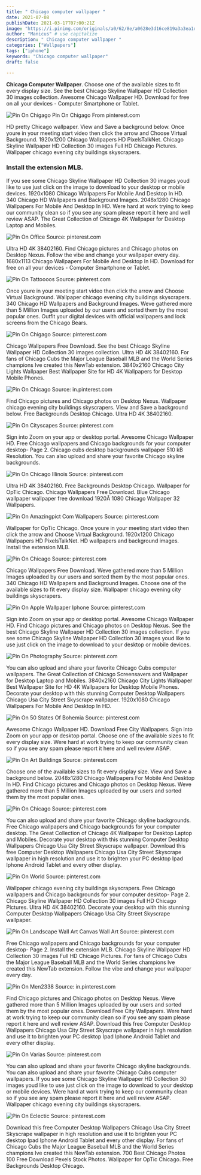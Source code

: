 ```yaml
---
title: " Chicago computer wallpaper "
date: 2021-07-08
publishDate: 2021-03-17T07:00:21Z
image: "https://i.pinimg.com/originals/a0/62/8e/a0628e3d16ce819a3a3ea1d8c43272fc.jpg"
author: "Manicus" # use capitalize
description: " Chicago computer wallpaper "
categories: ["Wallpapers"]
tags: ["iphone"]
keywords: "Chicago computer wallpaper"
draft: false

---
```



**Chicago Computer Wallpaper**. Choose one of the available sizes to fit every display size. See the best Chicago Skyline Wallpaper HD Collection 30 images collection. Awesome Chicago Wallpaper HD. Download for free on all your devices - Computer Smartphone or Tablet.

![Pin On Chigago](https://i.pinimg.com/originals/55/2c/09/552c09778a941ca731de550d9c322d22.jpg "Pin On Chigago")
Pin On Chigago From pinterest.com


HD pretty Chicago wallpaper. View and Save a background below. Once youre in your meeting start video then click the arrow and Choose Virtual Background. 1920x1200 Chicago Wallpapers HD PixelsTalkNet. Chicago Skyline Wallpaper HD Collection 30 images Full HD Chicago Pictures. Wallpaper chicago evening city buildings skyscrapers.

### Install the extension MLB.

If you see some Chicago Skyline Wallpaper HD Collection 30 images youd like to use just click on the image to download to your desktop or mobile devices. 1920x1080 Chicago Wallpapers For Mobile And Desktop In HD. 340 Chicago HD Wallpapers and Background Images. 2048x1280 Chicago Wallpapers For Mobile And Desktop In HD. Were hard at work trying to keep our community clean so if you see any spam please report it here and well review ASAP. The Great Collection of Chicago 4K Wallpaper for Desktop Laptop and Mobiles.


![Pin On Office](https://i.pinimg.com/originals/ca/9c/08/ca9c0820aab6de3f78adc9ef6bde7f75.jpg "Pin On Office")
Source: pinterest.com

Ultra HD 4K 38402160. Find Chicago pictures and Chicago photos on Desktop Nexus. Follow the vibe and change your wallpaper every day. 1680x1113 Chicago Wallpapers For Mobile And Desktop In HD. Download for free on all your devices - Computer Smartphone or Tablet.

![Pin On Tattoooos](https://i.pinimg.com/474x/84/4f/d1/844fd199f2b8b0e97f97c53567660c95.jpg "Pin On Tattoooos")
Source: pinterest.com

Once youre in your meeting start video then click the arrow and Choose Virtual Background. Wallpaper chicago evening city buildings skyscrapers. 340 Chicago HD Wallpapers and Background Images. Weve gathered more than 5 Million Images uploaded by our users and sorted them by the most popular ones. Outfit your digital devices with official wallpapers and lock screens from the Chicago Bears.

![Pin On Chigago](https://i.pinimg.com/originals/55/2c/09/552c09778a941ca731de550d9c322d22.jpg "Pin On Chigago")
Source: pinterest.com

Chicago Wallpapers Free Download. See the best Chicago Skyline Wallpaper HD Collection 30 images collection. Ultra HD 4K 38402160. For fans of Chicago Cubs the Major League Baseball MLB and the World Series champions Ive created this NewTab extension. 3840x2160 Chicago City Lights Wallpaper Best Wallpaper Site for HD 4K Wallpapers for Desktop Mobile Phones.

![Pin On Chicago](https://i.pinimg.com/originals/83/b2/60/83b2608de02c6ee1bdcad7e01d75230b.jpg "Pin On Chicago")
Source: in.pinterest.com

Find Chicago pictures and Chicago photos on Desktop Nexus. Wallpaper chicago evening city buildings skyscrapers. View and Save a background below. Free Backgrounds Desktop Chicago. Ultra HD 4K 38402160.

![Pin On Cityscapes](https://i.pinimg.com/originals/37/45/07/374507b7d82b96ee18c0156fc8205c65.jpg "Pin On Cityscapes")
Source: pinterest.com

Sign into Zoom on your app or desktop portal. Awesome Chicago Wallpaper HD. Free Chicago wallpapers and Chicago backgrounds for your computer desktop- Page 2. Chicago cubs desktop backgrounds wallpaper 510 kB Resolution. You can also upload and share your favorite Chicago skyline backgrounds.

![Pin On Chicago Illinois](https://i.pinimg.com/originals/8d/64/89/8d648988141a719dbb0de75d8b043efa.jpg "Pin On Chicago Illinois")
Source: pinterest.com

Ultra HD 4K 38402160. Free Backgrounds Desktop Chicago. Wallpaper for OpTic Chicago. Chicago Wallpapers Free Download. Blue Chicago wallpaper wallpaper free download 1920Ã 1080 Chicago Wallpaper 32 Wallpapers.

![Pin On Amazingpict Com Wallpapers](https://i.pinimg.com/originals/99/f9/01/99f901d01ce5a1afc06a6b68175d4175.jpg "Pin On Amazingpict Com Wallpapers")
Source: pinterest.com

Wallpaper for OpTic Chicago. Once youre in your meeting start video then click the arrow and Choose Virtual Background. 1920x1200 Chicago Wallpapers HD PixelsTalkNet. HD wallpapers and background images. Install the extension MLB.

![Pin On Chicago](https://i.pinimg.com/originals/23/cd/d7/23cdd712a29bb133eb83f9af6f732eba.jpg "Pin On Chicago")
Source: pinterest.com

Chicago Wallpapers Free Download. Weve gathered more than 5 Million Images uploaded by our users and sorted them by the most popular ones. 340 Chicago HD Wallpapers and Background Images. Choose one of the available sizes to fit every display size. Wallpaper chicago evening city buildings skyscrapers.

![Pin On Apple Wallpaper Iphone](https://i.pinimg.com/originals/05/ab/3f/05ab3f423c84c82be55892788b0c77be.jpg "Pin On Apple Wallpaper Iphone")
Source: pinterest.com

Sign into Zoom on your app or desktop portal. Awesome Chicago Wallpaper HD. Find Chicago pictures and Chicago photos on Desktop Nexus. See the best Chicago Skyline Wallpaper HD Collection 30 images collection. If you see some Chicago Skyline Wallpaper HD Collection 30 images youd like to use just click on the image to download to your desktop or mobile devices.

![Pin On Photography](https://i.pinimg.com/originals/b7/f1/e2/b7f1e2328a03ecdc628b507e7e227c5f.jpg "Pin On Photography")
Source: pinterest.com

You can also upload and share your favorite Chicago Cubs computer wallpapers. The Great Collection of Chicago Screensavers and Wallpaper for Desktop Laptop and Mobiles. 3840x2160 Chicago City Lights Wallpaper Best Wallpaper Site for HD 4K Wallpapers for Desktop Mobile Phones. Decorate your desktop with this stunning Computer Desktop Wallpapers Chicago Usa City Street Skyscrape wallpaper. 1920x1080 Chicago Wallpapers For Mobile And Desktop In HD.

![Pin On 50 States Of Bohemia](https://i.pinimg.com/originals/49/d4/0e/49d40efad603411953f71db1c5e0f880.jpg "Pin On 50 States Of Bohemia")
Source: pinterest.com

Awesome Chicago Wallpaper HD. Download Free City Wallpapers. Sign into Zoom on your app or desktop portal. Choose one of the available sizes to fit every display size. Were hard at work trying to keep our community clean so if you see any spam please report it here and well review ASAP.

![Pin On Art Buildings](https://i.pinimg.com/originals/19/5e/cb/195ecbf7344aee3b58129c55e64fe735.jpg "Pin On Art Buildings")
Source: pinterest.com

Choose one of the available sizes to fit every display size. View and Save a background below. 2048x1280 Chicago Wallpapers For Mobile And Desktop In HD. Find Chicago pictures and Chicago photos on Desktop Nexus. Weve gathered more than 5 Million Images uploaded by our users and sorted them by the most popular ones.

![Pin On Chicago](https://i.pinimg.com/originals/8c/b5/39/8cb539eb976b187c583dc6c8217d37c7.jpg "Pin On Chicago")
Source: pinterest.com

You can also upload and share your favorite Chicago skyline backgrounds. Free Chicago wallpapers and Chicago backgrounds for your computer desktop. The Great Collection of Chicago 4K Wallpaper for Desktop Laptop and Mobiles. Decorate your desktop with this stunning Computer Desktop Wallpapers Chicago Usa City Street Skyscrape wallpaper. Download this free Computer Desktop Wallpapers Chicago Usa City Street Skyscrape wallpaper in high resolution and use it to brighten your PC desktop Ipad Iphone Android Tablet and every other display.

![Pin On World](https://i.pinimg.com/originals/16/01/93/160193cbdf45d656bed5aaa5f0ae6284.jpg "Pin On World")
Source: pinterest.com

Wallpaper chicago evening city buildings skyscrapers. Free Chicago wallpapers and Chicago backgrounds for your computer desktop- Page 2. Chicago Skyline Wallpaper HD Collection 30 images Full HD Chicago Pictures. Ultra HD 4K 38402160. Decorate your desktop with this stunning Computer Desktop Wallpapers Chicago Usa City Street Skyscrape wallpaper.

![Pin On Landscape Wall Art Canvas Wall Art](https://i.pinimg.com/originals/36/06/56/3606561c9beeb5e030b0c12467c316f0.png "Pin On Landscape Wall Art Canvas Wall Art")
Source: pinterest.com

Free Chicago wallpapers and Chicago backgrounds for your computer desktop- Page 2. Install the extension MLB. Chicago Skyline Wallpaper HD Collection 30 images Full HD Chicago Pictures. For fans of Chicago Cubs the Major League Baseball MLB and the World Series champions Ive created this NewTab extension. Follow the vibe and change your wallpaper every day.

![Pin On Men2338](https://i.pinimg.com/originals/0c/11/d2/0c11d279ec963c2f7a6b0fa6cfc456d9.jpg "Pin On Men2338")
Source: in.pinterest.com

Find Chicago pictures and Chicago photos on Desktop Nexus. Weve gathered more than 5 Million Images uploaded by our users and sorted them by the most popular ones. Download Free City Wallpapers. Were hard at work trying to keep our community clean so if you see any spam please report it here and well review ASAP. Download this free Computer Desktop Wallpapers Chicago Usa City Street Skyscrape wallpaper in high resolution and use it to brighten your PC desktop Ipad Iphone Android Tablet and every other display.

![Pin On Varias](https://i.pinimg.com/originals/4c/64/9a/4c649a1dd63eb6048c8134c4f5d5379a.jpg "Pin On Varias")
Source: pinterest.com

You can also upload and share your favorite Chicago skyline backgrounds. You can also upload and share your favorite Chicago Cubs computer wallpapers. If you see some Chicago Skyline Wallpaper HD Collection 30 images youd like to use just click on the image to download to your desktop or mobile devices. Were hard at work trying to keep our community clean so if you see any spam please report it here and well review ASAP. Wallpaper chicago evening city buildings skyscrapers.

![Pin On Eclectic](https://i.pinimg.com/originals/a0/62/8e/a0628e3d16ce819a3a3ea1d8c43272fc.jpg "Pin On Eclectic")
Source: pinterest.com

Download this free Computer Desktop Wallpapers Chicago Usa City Street Skyscrape wallpaper in high resolution and use it to brighten your PC desktop Ipad Iphone Android Tablet and every other display. For fans of Chicago Cubs the Major League Baseball MLB and the World Series champions Ive created this NewTab extension. 700 Best Chicago Photos 100 Free Download Pexels Stock Photos. Wallpaper for OpTic Chicago. Free Backgrounds Desktop Chicago.

